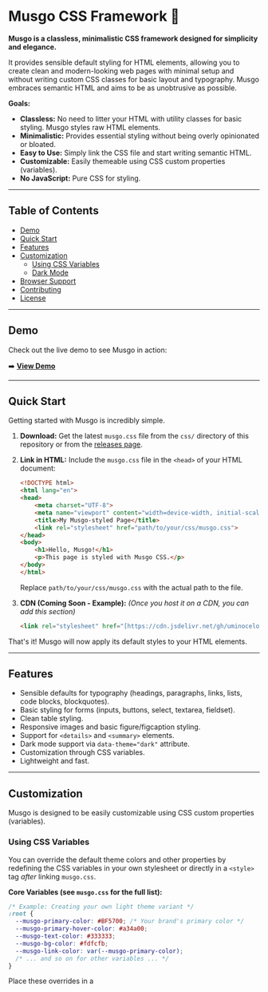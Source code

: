 # Musgo CSS Framework 🌿

**Musgo is a classless, minimalistic CSS framework designed for simplicity and elegance.**

It provides sensible default styling for HTML elements, allowing you to create clean and modern-looking web pages with minimal setup and without writing custom CSS classes for basic layout and typography. Musgo embraces semantic HTML and aims to be as unobtrusive as possible.

**Goals:**

* **Classless:** No need to litter your HTML with utility classes for basic styling. Musgo styles raw HTML elements.
* **Minimalistic:** Provides essential styling without being overly opinionated or bloated.
* **Easy to Use:** Simply link the CSS file and start writing semantic HTML.
* **Customizable:** Easily themeable using CSS custom properties (variables).
* **No JavaScript:** Pure CSS for styling.

---

## Table of Contents

* [Demo](#demo)
* [Quick Start](#quick-start)
* [Features](#features)
* [Customization](#customization)
    * [Using CSS Variables](#using-css-variables)
    * [Dark Mode](#dark-mode)
* [Browser Support](#browser-support)
* [Contributing](#contributing)
* [License](#license)

---

## Demo

Check out the live demo to see Musgo in action:

➡️ **[View Demo](https://uminocelo.github.io/musgo/demo/index.html)**

---

## Quick Start

Getting started with Musgo is incredibly simple.

1.  **Download:**
    Get the latest `musgo.css` file from the `css/` directory of this repository or from the [releases page](https://github.com/uminocelo/musgo/releases).

2.  **Link in HTML:**
    Include the `musgo.css` file in the `<head>` of your HTML document:

    ```html
    <!DOCTYPE html>
    <html lang="en">
    <head>
        <meta charset="UTF-8">
        <meta name="viewport" content="width=device-width, initial-scale=1.0">
        <title>My Musgo-styled Page</title>
        <link rel="stylesheet" href="path/to/your/css/musgo.css">
    </head>
    <body>
        <h1>Hello, Musgo!</h1>
        <p>This page is styled with Musgo CSS.</p>
    </body>
    </html>
    ```

    Replace `path/to/your/css/musgo.css` with the actual path to the file.

3.  **CDN (Coming Soon - Example):**
    *(Once you host it on a CDN, you can add this section)*
    ```html
    <link rel="stylesheet" href="[https://cdn.jsdelivr.net/gh/uminocelo/musgo@latest/css/musgo.css](https://cdn.jsdelivr.net/gh/uminocelo/musgo@latest/css/musgo.css)">
    ```

That's it! Musgo will now apply its default styles to your HTML elements.

---

## Features

* Sensible defaults for typography (headings, paragraphs, links, lists, code blocks, blockquotes).
* Basic styling for forms (inputs, buttons, select, textarea, fieldset).
* Clean table styling.
* Responsive images and basic figure/figcaption styling.
* Support for `<details>` and `<summary>` elements.
* Dark mode support via `data-theme="dark"` attribute.
* Customization through CSS variables.
* Lightweight and fast.

---

## Customization

Musgo is designed to be easily customizable using CSS custom properties (variables).

### Using CSS Variables

You can override the default theme colors and other properties by redefining the CSS variables in your own stylesheet or directly in a `<style>` tag *after* linking `musgo.css`.

**Core Variables (see `musgo.css` for the full list):**

```css
/* Example: Creating your own light theme variant */
:root {
  --musgo-primary-color: #BF5700; /* Your brand's primary color */
  --musgo-primary-hover-color: #a34a00;
  --musgo-text-color: #333333;
  --musgo-bg-color: #fdfcfb;
  --musgo-link-color: var(--musgo-primary-color);
  /* ... and so on for other variables ... */
}
```

Place these overrides in a <style> tag in your HTML head (after Musgo's link) or in a separate CSS file linked after `musgo.css`.
For a detailed list of all available CSS variables and how to use them, please refer to the Customization Guide. 

### Dark Mode

Musgo includes a dark theme that can be activated by adding the data-theme="dark" attribute to the <body> tag or any parent container:

```html
<body data-theme="dark">
</body>
```

You can also toggle this attribute with JavaScript to allow users to switch themes. The dark theme variables are defined within the [data-theme="dark"] selector in musgo.css and can also be overridden.

### Browser Support

Musgo aims to support all modern web browsers that have good support for CSS Custom Properties.
- Chrome (latest)
- Firefox (latest)
- Safari (latest)
- Edge (latest)

Older browsers like Internet Explorer are not supported.

## Contributing

Contributions are welcome! Whether it's bug reports, feature suggestions, or pull requests, your help is appreciated.
Please read our Contributing Guidelines before submitting a pull request.

Ideas for contribution:

- Improving accessibility.
- Adding more data-* attribute styling options.
- Refining existing element styles.
- Expanding documentation.

## License
Musgo is open-source software licensed under the MIT License. (Ensure you have a LICENSE file with the MIT license text)
